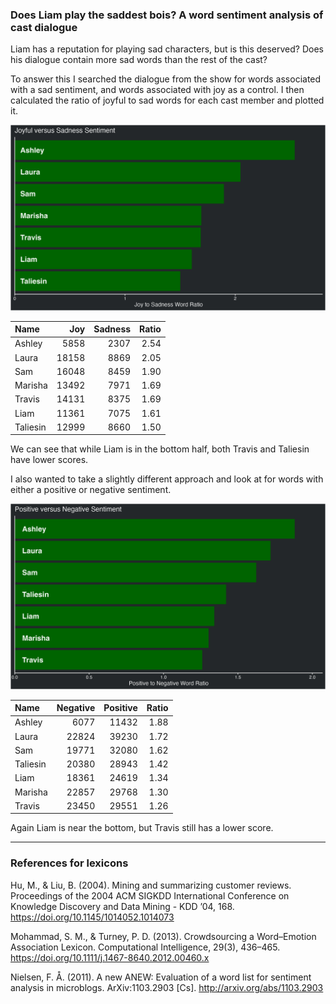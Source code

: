 
### Does Liam play the saddest bois? A word sentiment analysis of cast dialogue

Liam has a reputation for playing sad characters, but is this deserved?
Does his dialogue contain more sad words than the rest of the cast?

To answer this I searched the dialogue from the show for words
associated with a sad sentiment, and words associated with joy as a
control. I then calculated the ratio of joyful to sad words for each
cast member and plotted it.

![joyful vs sad](../plots/joySadPlot.png)

| Name     |   Joy | Sadness | Ratio |
| :------- | ----: | ------: | ----: |
| Ashley   |  5858 |    2307 |  2.54 |
| Laura    | 18158 |    8869 |  2.05 |
| Sam      | 16048 |    8459 |  1.90 |
| Marisha  | 13492 |    7971 |  1.69 |
| Travis   | 14131 |    8375 |  1.69 |
| Liam     | 11361 |    7075 |  1.61 |
| Taliesin | 12999 |    8660 |  1.50 |

We can see that while Liam is in the bottom half, both Travis and
Taliesin have lower scores.

I also wanted to take a slightly different approach and look at for
words with either a positive or negative sentiment.

![positive vs negative](../plots/positiveNegativePlot.png)

| Name     | Negative | Positive | Ratio |
| :------- | -------: | -------: | ----: |
| Ashley   |     6077 |    11432 |  1.88 |
| Laura    |    22824 |    39230 |  1.72 |
| Sam      |    19771 |    32080 |  1.62 |
| Taliesin |    20380 |    28943 |  1.42 |
| Liam     |    18361 |    24619 |  1.34 |
| Marisha  |    22857 |    29768 |  1.30 |
| Travis   |    23450 |    29551 |  1.26 |

Again Liam is near the bottom, but Travis still has a lower score.

-----

### References for lexicons

Hu, M., & Liu, B. (2004). Mining and summarizing customer reviews.
Proceedings of the 2004 ACM SIGKDD International Conference on Knowledge
Discovery and Data Mining - KDD ’04, 168.
<https://doi.org/10.1145/1014052.1014073>

Mohammad, S. M., & Turney, P. D. (2013). Crowdsourcing a Word–Emotion
Association Lexicon. Computational Intelligence, 29(3), 436–465.
<https://doi.org/10.1111/j.1467-8640.2012.00460.x>

Nielsen, F. Å. (2011). A new ANEW: Evaluation of a word list for
sentiment analysis in microblogs. ArXiv:1103.2903 \[Cs\].
<http://arxiv.org/abs/1103.2903>
